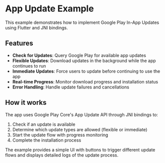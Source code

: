 # App Update Example

This example demonstrates how to implement Google Play In-App Updates using Flutter and JNI bindings.

## Features

- **Check for Updates**: Query Google Play for available app updates
- **Flexible Updates**: Download updates in the background while the app continues to run
- **Immediate Updates**: Force users to update before continuing to use the app
- **Real-time Progress**: Monitor download progress and installation status
- **Error Handling**: Handle update failures and cancellations

## How it works

The app uses Google Play Core's App Update API through JNI bindings to:

1. Check if an update is available
2. Determine which update types are allowed (flexible or immediate)
3. Start the update flow with progress monitoring
4. Complete the installation process

The example provides a simple UI with buttons to trigger different update flows and displays detailed logs of the update process.

